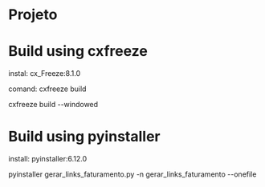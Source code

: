 # Projeto


# Build using cxfreeze
instal:
cx_Freeze:8.1.0

comand:
cxfreeze build

cxfreeze build --windowed

# Build using pyinstaller
install: 
pyinstaller:6.12.0

pyinstaller gerar_links_faturamento.py -n gerar_links_faturamento --onefile

